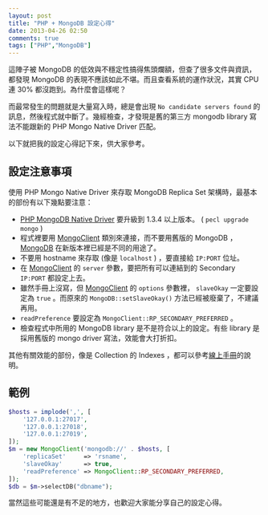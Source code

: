 ```yaml
---
layout: post
title: "PHP + MongoDB 設定心得"
date: 2013-04-26 02:50
comments: true
tags: ["PHP","MongoDB"]
---
```


這陣子被 MongoDB 的低效與不穩定性搞得焦頭爛額，但查了很多文件與資訊，都發現 MongoDB 的表現不應該如此不堪。而且查看系統的運作狀況，其實 CPU 連 30% 都沒跑到。為什麼會這樣呢？

而最常發生的問題就是大量寫入時，總是會出現 `No candidate servers found` 的訊息，然後程式就中斷了。幾經檢查，才發現是舊的第三方 mongodb library 寫法不能跟新的 PHP Mongo Native Driver 匹配。

以下就把我的設定心得記下來，供大家參考。

<!-- more -->

## 設定注意事項

使用 PHP Mongo Native Driver 來存取 MongoDB Replica Set 架構時，最基本的部份有以下幾點要注意：

* [PHP MongoDB Native Driver](http://www.php.net/manual/en/book.mongo.php) 要升級到 1.3.4 以上版本。 ( `pecl upgrade mongo` )
* 程式裡要用 [MongoClient](http://www.php.net/manual/en/mongoclient.construct.php) 類別來連接，而不要用舊版的 MongoDB ， [MongoDB](http://www.php.net/manual/en/class.mongodb.php) 在新版本裡已經是不同的用途了。
* 不要用 hostname 來存取 (像是 `localhost` ) ，要直接給 `IP:PORT` 位址。
* 在 [MongoClient](http://www.php.net/manual/en/mongoclient.construct.php) 的 `server` 參數，要把所有可以連結到的 Secondary `IP:PORT` 都設定上去。
* 雖然手冊上沒寫，但 [MongoClient](http://www.php.net/manual/en/mongoclient.construct.php) 的 `options` 參數裡， `slaveOkay` 一定要設定為 `true` 。而原來的 `MongoDB::setSlaveOkay()` 方法已經被廢棄了，不建議再用。
* `readPreference` 要設定為 `MongoClient::RP_SECONDARY_PREFERRED` 。
* 檢查程式中所用的 MongoDB library 是不是符合以上的設定。有些 library 是採用舊版的 mongo driver 寫法，效能會大打折扣。

其他有關效能的部份，像是 Collection 的 Indexes ，都可以參考[線上手冊](http://docs.mongodb.org/manual/)的說明。

## 範例

```php
$hosts = implode(',', [
    '127.0.0.1:27017',
    '127.0.0.1:27018',
    '127.0.0.1:27019',
]);
$m = new MongoClient('mongodb://' . $hosts, [
    'replicaSet'     => 'rsname',
    'slaveOkay'      => true,
    'readPreference' => MongoClient::RP_SECONDARY_PREFERRED,
]);
$db = $m->selectDB("dbname");
```

當然這些可能還是有不足的地方，也歡迎大家能分享自己的設定心得。